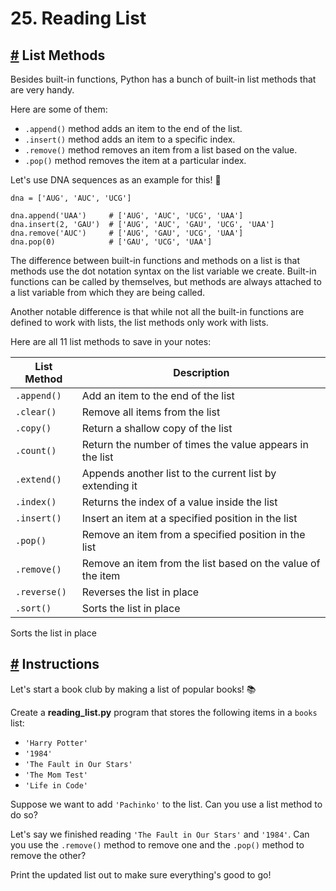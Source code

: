 # 25\. Reading List

## [#](https://www.codedex.io/python/25-reading-list#list-methods) List Methods

Besides built-in functions, Python has a bunch of built-in list methods that are very handy.

Here are some of them:

-   `.append()` method adds an item to the end of the list.
-   `.insert()` method adds an item to a specific index.
-   `.remove()` method removes an item from a list based on the value.
-   `.pop()` method removes the item at a particular index.

Let's use DNA sequences as an example for this! 🧬

    dna = ['AUG', 'AUC', 'UCG']
    
    dna.append('UAA')     # ['AUG', 'AUC', 'UCG', 'UAA']
    dna.insert(2, 'GAU')  # ['AUG', 'AUC', 'GAU', 'UCG', 'UAA']
    dna.remove('AUC')     # ['AUG', 'GAU', 'UCG', 'UAA']
    dna.pop(0)            # ['GAU', 'UCG', 'UAA']
    

The difference between built-in functions and methods on a list is that methods use the dot notation syntax on the list variable we create. Built-in functions can be called by themselves, but methods are always attached to a list variable from which they are being called.

Another notable difference is that while not all the built-in functions are defined to work with lists, the list methods only work with lists.

Here are all 11 list methods to save in your notes:

| List Method   | Description |
|--------------|------------|
| `.append()`  | Add an item to the end of the list |
| `.clear()`   | Remove all items from the list |
| `.copy()`    | Return a shallow copy of the list |
| `.count()`   | Return the number of times the value appears in the list |
| `.extend()`  | Appends another list to the current list by extending it |
| `.index()`   | Returns the index of a value inside the list |
| `.insert()`  | Insert an item at a specified position in the list |
| `.pop()`     | Remove an item from a specified position in the list |
| `.remove()`  | Remove an item from the list based on the value of the item |
| `.reverse()` | Reverses the list in place |
| `.sort()`    | Sorts the list in place |

Sorts the list in place

## [#](https://www.codedex.io/python/25-reading-list#instructions) Instructions

Let's start a book club by making a list of popular books! 📚

Create a **reading\_list.py** program that stores the following items in a `books` list:

-   `'Harry Potter'`
-   `'1984'`
-   `'The Fault in Our Stars'`
-   `'The Mom Test'`
-   `'Life in Code'`

Suppose we want to add `'Pachinko'` to the list. Can you use a list method to do so?

Let's say we finished reading `'The Fault in Our Stars'` and `'1984'`. Can you use the `.remove()` method to remove one and the `.pop()` method to remove the other?

Print the updated list out to make sure everything's good to go!



